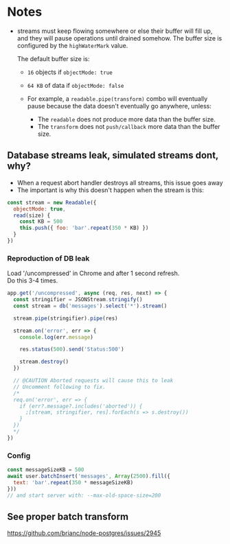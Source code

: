 # Notes

- streams must keep flowing somewhere or else their buffer will fill up,
  and they will pause operations until drained somehow.
  The buffer size is configured by the `highWaterMark` value.

  The default buffer size is:
    - `16` objects if `objectMode: true`
    - `64 KB` of data if `objectMode: false`

  - For example, a `readable.pipe(transform)` combo will eventually pause
    because the data doesn't eventually go anywhere, unless:

    - The `readable` does not produce more data than the buffer size.
    - The `transform` does not `push/callback` more data than the buffer size.

## Database streams leak, simulated streams dont, why?

- When a request abort handler destroys all streams, this issue goes away
- The important is why this doesn't happen when the stream is this:

```js
const stream = new Readable({
  objectMode: true,
  read(size) {
    const KB = 500
    this.push({ foo: 'bar'.repeat(350 * KB) })
  }
})
```

### Reproduction of DB leak

Load '/uncompressed' in Chrome and after 1 second refresh.  
Do this 3-4 times.

```js
app.get('/uncompressed', async (req, res, next) => {
  const stringifier = JSONStream.stringify()
  const stream = db('messages').select('*').stream()

  stream.pipe(stringifier).pipe(res)

  stream.on('error', err => {
    console.log(err.message)

    res.status(500).send('Status:500')

    stream.destroy()
  })

  // @CAUTION Aborted requests will cause this to leak
  // Uncomment following to fix.
  /*
  req.on('error', err => {
    if (err?.message?.includes('aborted')) {
      ;[stream, stringifier, res].forEach(s => s.destroy())
    }
  })
  */
})
```

### Config

```js
const messageSizeKB = 500
await user.batchInsert('messages', Array(2500).fill({
  text: 'bar'.repeat(350 * messageSizeKB)
}))
// and start server with: --max-old-space-size=200
```


## See proper batch transform

https://github.com/brianc/node-postgres/issues/2945
